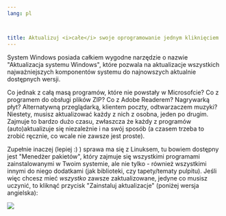 ```yaml
---
lang: pl



title: Aktualizuj <i>całe</i> swoje oprogramowanie jednym kliknięciem
---
```


System Windows posiada całkiem wygodne narzędzie o nazwie
"Aktualizacja systemu Windows", które pozwala na aktualizacje wszystkich
najważniejszych komponentów systemu do najnowszych aktualnie dostępnych
wersji.

Co jednak z całą masą programów, które nie powstały w Microsofcie?
Co z programem do obsługi plików ZIP? Co z Adobe Readerem? Nagrywarką płyt?
Alternatywną przeglądarką, klientem poczty, odtwarzaczem muzyki? Niestety,
musisz aktualizować każdy z nich z osobna, jeden po drugim. Zajmuje to
bardzo dużo czasu, zwłaszcza że każdy z programów (auto)aktualizuje się
niezależnie i na swój sposób (a czasem trzeba to zrobić ręcznie, co wcale
nie zawsze jest proste).

Zupełnie inaczej (lepiej :) ) sprawa ma się z Linuksem, tu bowiem
dostępny jest "Menedżer pakietów", który zajmuje się wszystkimi programami
zainstalowanymi w Twoim systemie, ale nie tylko - również wszystkimi innymi
do niego dodatkami (jak biblioteki, czy tapety/tematy pulpitu). Jeśli więc
chcesz mieć <i>wszystko</i> zawsze zaktualizowane, jedyne co musisz uczynić,
to kliknąć przycisk "Zainstaluj aktualizacje" (poniżej wersja angielska):

<img src="Images/global_update.png" />




